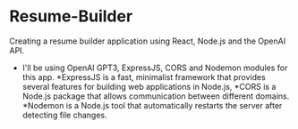 # Resume-Builder
Creating a resume builder application using React, Node.js and the OpenAI API.
- I'll be using OpenAI GPT3, ExpressJS, CORS and Nodemon modules for this app.
*ExpressJS is a fast, minimalist framework that provides several features for building web applications in Node.js, 
*CORS is a Node.js  package that allows communication between different domains.
*Nodemon is a Node.js tool that automatically restarts the server after detecting file changes.

